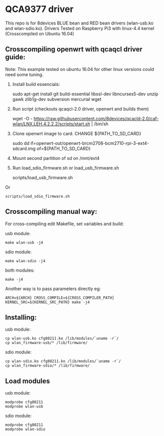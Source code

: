 QCA9377 driver
=====================================

This repo is for 8devices BLUE bean and RED bean drivers (wlan-usb.ko and wlan-sdio.ko).
Drivers Tested on Raspberry Pi3 with linux-4.4 kernel (Crosscompiled on Ubuntu 16.04)

Crosscompiling openwrt with qcaqcl driver guide:
-------------------------------------

Note: This example tested on ubuntu 16.04 for other linux versions could need some tuning.

1. Install build essencials:

    sudo apt-get install git build-essential libssl-dev libncurses5-dev unzip \
    gawk zlib1g-dev subversion mercurial wget

2. Run script (checkouts qcaqcl-2.0 driver, openwrt and builds them)

    wget -O - https://raw.githubusercontent.com/8devices/qcacld-2.0/caf-wlan/LNX.LEH.4.2.2.2/scripts/start.sh | /bin/sh

3. Clone openwrt image to card. CHANGE ${PATH_TO_SD_CARD}

    sudo dd if=openwrt-out/openwrt-brcm2708-bcm2710-rpi-3-ext4-sdcard.img of=${PATH_TO_SD_CARD}

4. Mount second partition of sd on /mnt/ext4

5. Run load_sdio_firmware.sh or load_usb_firmware.sh

    scripts/load_usb_firmware.sh

  Or

    scripts/load_sdio_firmware.sh

Crosscompiling manual way:
-------------------------------------

For cross-compiling edit Makefile, set variables and build:

usb module:

    make wlan-usb -j4

sdio module:

    make wlan-sdio -j4

both modules:

    make -j4

Another way is to pass parameters directly eg:

    ARCH=${ARCH} CROSS_COMPILE=${CROSS_COMPILER_PATH} KERNEL_SRC=${KERNEL_SRC_PATH} make -j4

Installing:
-------------------------------------

usb module:

    cp wlan-usb.ko cfg80211.ko /lib/modules/`uname -r`/
    cp wlan_firmware-usb/* /lib/firmware/

sdio module:

    cp wlan-sdio.ko cfg80211.ko /lib/modules/`uname -r`/
    cp wlan_firmware-sdio/* /lib/firmware/

Load modules
-------------------------------------

usb module:

    modprobe cfg80211
    modprobe wlan-usb

sdio module:

    modprobe cfg80211
    modprobe wlan-sdio
